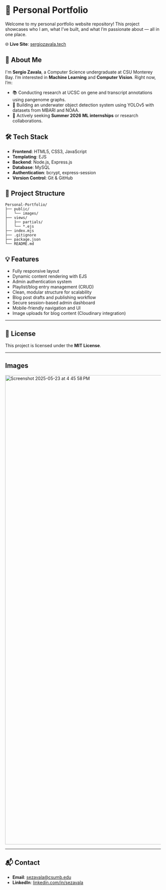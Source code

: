 # 🎨 Personal Portfolio

Welcome to my personal portfolio website repository! This project showcases who I am, what I’ve built, and what I’m passionate about — all in one place.

🌐 **Live Site**: [sergiozavala.tech](https://sergiozavala.tech/)

## 👤 About Me

I'm **Sergio Zavala**, a Computer Science undergraduate at CSU Monterey Bay. I’m interested in **Machine Learning** and **Computer Vision**. Right now, I’m:

- 📚 Conducting research at UCSC on gene and transcript annotations using pangenome graphs.
- 🤖 Building an underwater object detection system using YOLOv5 with datasets from MBARI and NOAA.
- 🚀 Actively seeking **Summer 2026 ML internships** or research collaborations.

## 🛠️ Tech Stack

- **Frontend**: HTML5, CSS3, JavaScript  
- **Templating**: EJS  
- **Backend**: Node.js, Express.js  
- **Database**: MySQL  
- **Authentication**: bcrypt, express-session  
- **Version Control**: Git & GitHub

## 📁 Project Structure

```
Personal-Portfolio/
├── public/
│   └── images/
├── views/
│   ├── partials/
│   └── *.ejs
├── index.mjs
├── .gitignore
├── package.json
└── README.md
```

## 💡 Features

- Fully responsive layout  
- Dynamic content rendering with EJS  
- Admin authentication system  
- Playlist/blog entry management (CRUD)  
- Clean, modular structure for scalability  
- Blog post drafts and publishing workflow  
- Secure session-based admin dashboard  
- Mobile-friendly navigation and UI  
- Image uploads for blog content (Cloudinary integration)  

---

## 🧾 License

This project is licensed under the **MIT License**.

---

## Images

<img width="1512" alt="Screenshot 2025-05-23 at 4 45 58 PM" src="https://github.com/user-attachments/assets/e2cda123-7f84-4e2f-a51d-67a22ac1609d" />

---

## 📬 Contact

- **Email**: [sezavala@csumb.edu](mailto:sezavala@csumb.edu)  
- **LinkedIn**: [linkedin.com/in/sezavala](https://linkedin.com/in/sezavala)
